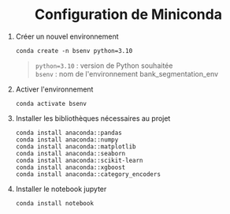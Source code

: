 <h1 align="center">Configuration de Miniconda </h1>

1. Créer un nouvel environnement
   ```
   conda create -n bsenv python=3.10
   ```
   > `python=3.10` : version de Python souhaitée <br>
   > `bsenv` : nom de l'environnement bank_segmentation_env
2. Activer l'environnement
   ```
   conda activate bsenv
   ```
3. Installer les bibliothèques nécessaires au projet
   ```
   conda install anaconda::pandas
   conda install anaconda::numpy
   conda install anaconda::matplotlib
   conda install anaconda::seaborn
   conda install anaconda::scikit-learn
   conda install anaconda::xgboost
   conda install anaconda::category_encoders
   ```
4. Installer le notebook jupyter
   ```
   conda install notebook
   ```
